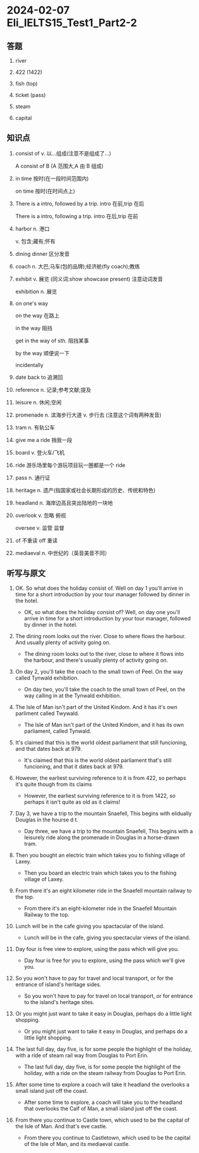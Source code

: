 # 2024-02-07 Eli_IELTS15_Test1_Part2-2

## 答题

1. river

2. 422 (1422)

3. fish (top)

4. ticket (pass)

5. steam

6. capital

## 知识点

1. consist of v. 以...组成(注意不是组成了...)

   A consist of B (A 范围大,A 由 B 组成)

2. in time 按时(在一段时间范围内)

   on time 按时(在时间点上)

3. There is a intro, followed by a trip. intro 在前,trip 在后

   There is a intro, following a trip. intro 在后,trip 在前

4. harbor n. 港口

   v. 包含;藏有;怀有

5. dining dinner 区分发音

6. coach n. 大巴;马车(包的品牌);经济舱(fly coach);教练

7. exhibit v. 展览 (同义词:show showcase present) 注意动词发音

   exhibition n. 展览

8. on one's way

   on the way 在路上

   in the way 阻挡

   get in the way of sth. 阻挡某事

   by the way 顺便说一下

   incidentally

9. date back to 追溯回

10. reference n. 记录;参考文献;提及

11. leisure n. 休闲;空闲

12. promenade n. 滨海步行大道 v. 步行去 (注意这个词有两种发音)

13. tram n. 有轨公车

14. give me a ride 捎我一段

15. board v. 登火车/飞机

16. ride 游乐场里每个游玩项目玩一圈都是一个 ride

17. pass n. 通行证

18. heritage n. 遗产(指国家或社会长期形成的历史、传统和特色)

19. headland n. 海岸边高且突出陆地的一块地

20. overlook v. 忽略 俯视

    oversee v. 监管 监督

21. of 不重读 off 重读

22. mediaeval n. 中世纪的（英音美音不同）

## 听写与原文

1. OK. So what does the holiday consist of. Well on day 1 you'll arrive in time for a short introduction by your tour manager followed by dinner in the hotel.

   - OK, so what does the holiday consist of? Well, on day one you'll arrive in time for a short introduction by your tour manager, followed by dinner in the hotel.

2. The dining room looks out the river. Close to where flows the harbour. And usually plenty of activity going on.

   - The dining room looks out to the river, close to where it flows into the harbour, and there's usually plenty of activity going on.

3. On day 2, you'll take the coach to the small town of Peel. On the way called Tynwald exhibition.

   - On day two, you'll take the coach to the small town of Peel, on the way calling in at the Tynwald exhibition.

4. The Isle of Man isn't part of the United Kindom. And it has it's own parliment called Twywald.

   - The Isle of Man isn't part of the United Kindom, and it has its own parliament, called Tynwald.

5. It's claimed that this is the world oldest parliament that still funcioning, and that dates back at 979.

   - It's claimed that this is the world oldest parliament that's still funcioning, and that it dates back at 979.

6. However, the earliest surviving reference to it is from 422, so perhaps it's quite though from its claims

   - However, the earliest surviving reference to it is from 1422, so perhaps it isn't quite as old as it claims!

7. Day 3, we have a trip to the mountain Snaefell, This begins with elidually Douglas in the hourse d t.

   - Day three, we have a trip to the mountain Snaefell, This begins with a leisurely ride along the promenade in Douglas in a horse-drawn tram.

8. Then you bought an electric train which takes you to fishing village of Laxey.

   - Then you board an electric train which takes you to the fishing village of Laxey.

9. From there it's an eight kilometer ride in the Snaefell mountain railway to the top.

   - From there it's an eight-kilometer ride in the Snaefell Mountain Railway to the top.

10. Lunch will be in the cafe giving you spactacular of the island.

    - Lunch will be in the cafe, giving you spectacular views of the island.

11. Day four is free view to explore, using the pass which will give you.

    - Day four is free for you to explore, using the pass which we'll give you.

12. So you won't have to pay for travel and local transport, or for the entrance of island's heritage sides.

    - So you won't have to pay for travel on local transport, or for entrance to the island's heritage sites.

13. Or you might just want to take it easy in Douglas, perhaps do a little light shopping.

    - Or you might just want to take it easy in Douglas, and perhaps do a little light shopping.

14. The last full day, day five, is for some people the highlight of the holiday, with a ride of steam rail way from Douglas to Port Erin.

    - The last full day, day five, is for some people the highlight of the holiday, with a ride on the steam railway from Douglas to Port Erin.

15. After some time to explore a coach will take it headland the overlooks a small island just off the coast.

    - After some time to explore, a coach will take you to the headland that overlooks the Calf of Man, a small island just off the coast.

16. From there you continue to Castle town, which used to be the capital of the Isle of Man. And that's eve castle.

    - From there you continue to Castletown, which used to be the capital of the Isle of Man, and its mediaeval castle.
